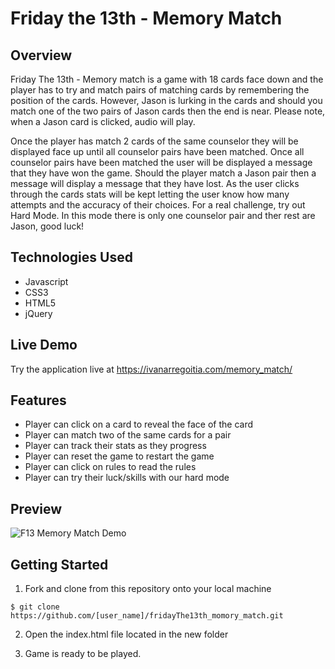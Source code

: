 # Friday the 13th - Memory Match

## Overview

Friday The 13th - Memory match is a game with 18 cards face down and the player has to try and match pairs of matching cards by remembering the position of the cards. However, Jason is lurking in the cards and should you match one of the two pairs of Jason cards then the end is near. Please note, when a Jason card is clicked, audio will play.

Once the player has match 2 cards of the same counselor they will be displayed face up until all counselor pairs have been matched. Once all counselor pairs have been matched the user will be
displayed a message that they have won the game. Should the player match a Jason pair then a message will display a message that they have lost. As the user clicks through the cards stats will be kept letting the user know how many attempts and the
accuracy of their choices. For a real challenge, try out Hard Mode. In this mode there is only one counselor pair and ther rest are Jason, good luck!

## Technologies Used
- Javascript
- CSS3
- HTML5
- jQuery

## Live Demo
Try the application live at https://ivanarregoitia.com/memory_match/

## Features
- Player can click on a card to reveal the face of the card
- Player can match two of the same cards for a pair
- Player can track their stats as they progress
- Player can reset the game to restart the game
- Player can click on rules to read the rules
- Player can try their luck/skills with our hard mode

## Preview

![F13 Memory Match Demo](./images/f13-demo.gif)

## Getting Started
1. Fork and clone from this repository onto your local machine
```
$ git clone https://github.com/[user_name]/fridayThe13th_momory_match.git
```
2. Open the index.html file located in the new folder

3. Game is ready to be played.
